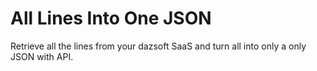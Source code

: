 # All Lines Into One JSON
Retrieve all the lines from your dazsoft SaaS and turn all into only a only JSON with API.
